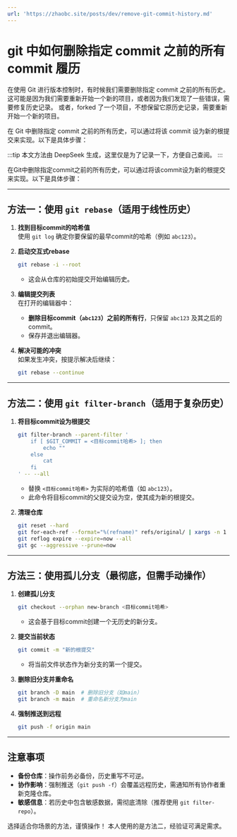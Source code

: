 ```yaml
---
url: 'https://zhaobc.site/posts/dev/remove-git-commit-history.md'
---
```

# git 中如何删除指定 commit 之前的所有 commit 履历

在使用 Git 进行版本控制时，有时候我们需要删除指定 commit 之前的所有历史。这可能是因为我们需要重新开始一个新的项目，或者因为我们发现了一些错误，需要修复历史记录。
或者，forked 了一个项目，不想保留它原历史记录，需要重新开始一个新的项目。

在 Git 中删除指定 commit 之前的所有历史，可以通过将该 commit 设为新的根提交来实现。以下是具体步骤：

:::tip
本文方法由 DeepSeek 生成，这里仅是为了记录一下，方便自己查阅。
:::

在Git中删除指定commit之前的所有历史，可以通过将该commit设为新的根提交来实现。以下是具体步骤：

***

## **方法一：使用 `git rebase`（适用于线性历史）**

1. **找到目标commit的哈希值**\
   使用 `git log` 确定你要保留的最早commit的哈希（例如 `abc123`）。

2. **启动交互式rebase**

   ```bash
   git rebase -i --root
   ```

   * 这会从仓库的初始提交开始编辑历史。

3. **编辑提交列表**\
   在打开的编辑器中：

   * **删除目标commit（`abc123`）之前的所有行**，只保留 `abc123` 及其之后的commit。
   * 保存并退出编辑器。

4. **解决可能的冲突**\
   如果发生冲突，按提示解决后继续：

   ```bash
   git rebase --continue
   ```

***

## **方法二：使用 `git filter-branch`（适用于复杂历史）**

1. **将目标commit设为根提交**

   ```bash
   git filter-branch --parent-filter '
       if [ $GIT_COMMIT = <目标commit哈希> ]; then
           echo ""
       else
           cat
       fi
   ' -- --all
   ```

   * 替换 `<目标commit哈希>` 为实际的哈希值（如 `abc123`）。
   * 此命令将目标commit的父提交设为空，使其成为新的根提交。

2. **清理仓库**

   ```bash
   git reset --hard
   git for-each-ref --format="%(refname)" refs/original/ | xargs -n 1 git update-ref -d
   git reflog expire --expire=now --all
   git gc --aggressive --prune=now
   ```

***

## **方法三：使用孤儿分支（最彻底，但需手动操作）**

1. **创建孤儿分支**

   ```bash
   git checkout --orphan new-branch <目标commit哈希>
   ```

   * 这会基于目标commit创建一个无历史的新分支。

2. **提交当前状态**

   ```bash
   git commit -m "新的根提交"
   ```

   * 将当前文件状态作为新分支的第一个提交。

3. **删除旧分支并重命名**

   ```bash
   git branch -D main  # 删除旧分支（如main）
   git branch -m main  # 重命名新分支为main
   ```

4. **强制推送到远程**

   ```bash
   git push -f origin main
   ```

***

## **注意事项**

* **备份仓库**：操作前务必备份，历史重写不可逆。
* **协作影响**：强制推送（`git push -f`）会覆盖远程历史，需通知所有协作者重新克隆仓库。
* **敏感信息**：若历史中包含敏感数据，需彻底清除（推荐使用 `git filter-repo`）。

选择适合你场景的方法，谨慎操作！
本人使用的是方法二，经验证可满足需求。
